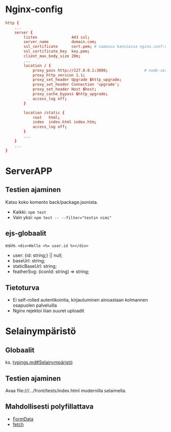# Nginx-config

```conf
http {
    ...
    server {
        listen               443 ssl;
        server_name          domain.com;
        ssl_certificate      cert.pem; # samassa kansiossa nginx.conf:n kanssa
        ssl_certificate_key  key.pem;
        client_max_body_size 20m;
        ...
        location / {
            proxy_pass http://127.0.0.1:3000;                # node-serverin url
            proxy_http_version 1.1;
            proxy_set_header Upgrade $http_upgrade;
            proxy_set_header Connection 'upgrade';
            proxy_set_header Host $host;
            proxy_cache_bypass $http_upgrade;
            access_log off;
        }

        location /static {
            root   html;
            index  index.html index.htm;
            access_log off;
        }
        ...
    }
    ...
}
```

# ServerAPP

## Testien ajaminen

Katso koko komento back/package.jsonista.

- Kaikki: `npm test`
- Vain yksi: `npm test -- --filter="testin nimi"`

## ejs-globaalit

esim. `<div>Hello <%= user.id %></div>`

- user: {id: string;} || null;
- baseUrl: string;
- staticBaseUrl: string;
- featherSvg: (iconId: string) => string;

## Tietoturva

- Ei self-rolled autentikointia, kirjautuminen ainoastaan kolmannen osapuolen palveluilla
- Nginx rejektoi liian suuret uploadit

# Selainympäristö

## Globaalit

ks. [typings.md#Selainympäristö](typing.md#Selainympäristö)

## Testien ajaminen

Avaa file:///.../front/tests/index.html modernilla selaimella.

## Mahdollisesti polyfillattava

- [FormData](https://developer.mozilla.org/en-US/docs/Web/API/FormData)
- [fetch](https://developer.mozilla.org/en-US/docs/Web/API/Fetch_API)